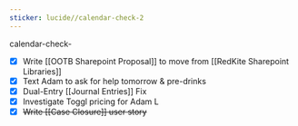 ```yaml
---
sticker: lucide//calendar-check-2
---
```

calendar-check-
- [x] Write [[OOTB Sharepoint Proposal]] to move from [[RedKite Sharepoint Libraries]]
- [x] Text Adam to ask for help tomorrow & pre-drinks
- [x] Dual-Entry [[Journal Entries]] Fix
- [x] Investigate Toggl pricing for Adam L
- [x] ~~Write [[Case Closure]] user story~~